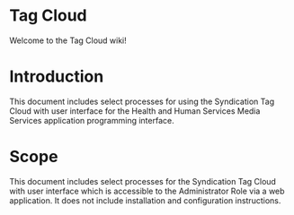 Tag Cloud
================

Welcome to the Tag Cloud wiki! 

# Introduction #

This document includes select processes for using the Syndication Tag Cloud with user interface for the Health and Human Services Media Services application programming interface.

# Scope #

This document includes select processes for the Syndication Tag Cloud with user interface which is accessible to the Administrator Role via a web application.  It does not include installation and configuration instructions.  
